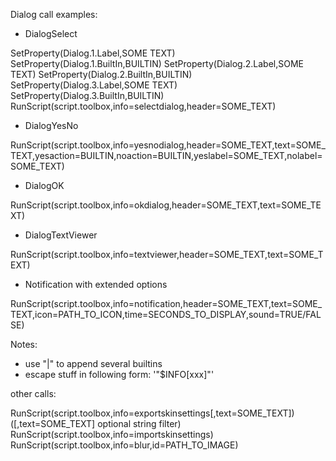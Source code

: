 Dialog call examples:

- DialogSelect

<onclick>SetProperty(Dialog.1.Label,SOME TEXT)</onclick>
<onclick>SetProperty(Dialog.1.BuiltIn,BUILTIN)</onclick>
<onclick>SetProperty(Dialog.2.Label,SOME TEXT)</onclick>
<onclick>SetProperty(Dialog.2.BuiltIn,BUILTIN)</onclick>
<onclick>SetProperty(Dialog.3.Label,SOME TEXT)</onclick>
<onclick>SetProperty(Dialog.3.BuiltIn,BUILTIN)</onclick>
<onclick>RunScript(script.toolbox,info=selectdialog,header=SOME_TEXT)</onclick>


- DialogYesNo

<onclick>RunScript(script.toolbox,info=yesnodialog,header=SOME_TEXT,text=SOME_TEXT,yesaction=BUILTIN,noaction=BUILTIN,yeslabel=SOME_TEXT,nolabel=SOME_TEXT)</onclick>


- DialogOK

<onclick>RunScript(script.toolbox,info=okdialog,header=SOME_TEXT,text=SOME_TEXT)</onclick>


- DialogTextViewer

<onclick>RunScript(script.toolbox,info=textviewer,header=SOME_TEXT,text=SOME_TEXT)</onclick>


- Notification with extended options

<onclick>RunScript(script.toolbox,info=notification,header=SOME_TEXT,text=SOME_TEXT,icon=PATH_TO_ICON,time=SECONDS_TO_DISPLAY,sound=TRUE/FALSE)</onclick>


Notes:
- use "|" to append several builtins
- escape stuff in following form: '"$INFO[xxx]"'



other calls:

<onclick>RunScript(script.toolbox,info=exportskinsettings[,text=SOME_TEXT])</onclick> ([,text=SOME_TEXT] optional string filter)
<onclick>RunScript(script.toolbox,info=importskinsettings)</onclick>
<onclick>RunScript(script.toolbox,info=blur,id=PATH_TO_IMAGE)</onclick>
